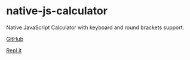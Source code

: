# native-js-calculator
Native JavaScript Calculator with keyboard and round brackets support.

[GitHub](https://github.com/SiranWeb/native-js-calculator)

[Repl.it](https://repl.it/@KirillGierasim1/calculator)
